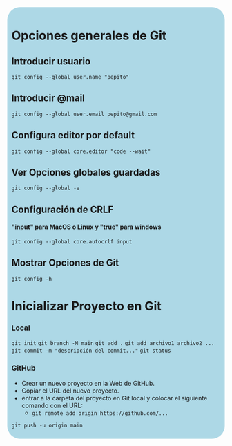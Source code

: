 <div style="background-color: lightblue; padding: 10px; border-radius: 30px;">

# Opciones generales de Git


## Introducir usuario
```git config --global user.name "pepito"```

## Introducir @mail
```git config --global user.email pepito@gmail.com```

## Configura editor por default
```git config --global core.editor "code --wait"```

## Ver Opciones globales guardadas
```git config --global -e```

## Configuración de CRLF 
#### "input" para MacOS o Linux y "true" para windows
```git config --global core.autocrlf input```

## Mostrar Opciones de Git
```git config -h```


# Inicializar Proyecto en Git
### Local
```git init```
```git branch -M main```
```git add .``` 
```git add archivo1 archivo2 ...```
```git commit -m "descripción del commit..."```
```git status```

### GitHub
* Crear un nuevo proyecto en la Web de GitHub.
* Copiar el URL del nuevo proyecto.
* entrar a la carpeta del proyecto en Git local y colocar el siguiente comando con el URL:
  * ```git remote add origin https://github.com/...```

```git push -u origin main```




</div>
